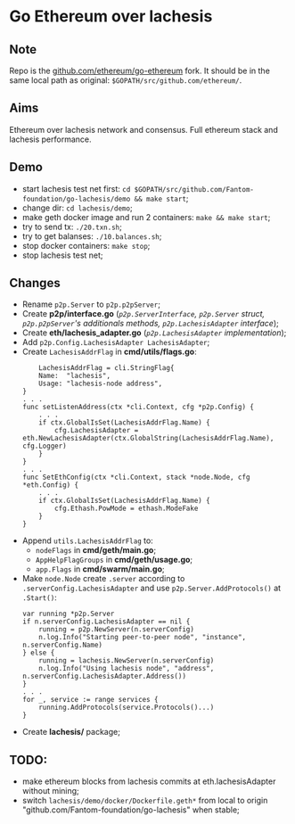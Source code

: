 # Go Ethereum over lachesis

## Note

Repo is the [github.com/ethereum/go-ethereum](https://github.com/ethereum/go-ethereum) fork.
It should be in the same local path as original: `$GOPATH/src/github.com/ethereum/`.


## Aims

Ethereum over lachesis network and consensus.
Full ethereum stack and lachesis performance.


## Demo

* start lachesis test net first: `cd $GOPATH/src/github.com/Fantom-foundation/go-lachesis/demo && make start`;
* change dir: `cd lachesis/demo`;
* make geth docker image and run 2 containers: `make && make start`;
* try to send tx: `./20.txn.sh`;
* try to get balanses: `./10.balances.sh`;
* stop docker containers: `make stop`; 
* stop lachesis test net;


## Changes

* Rename `p2p.Server` to `p2p.p2pServer`;
* Create **p2p/interface.go** (*`p2p.ServerInterface`, `p2p.Server` struct, `p2p.p2pServer`'s additionals methods, `p2p.LachesisAdapter` interface*);
* Create **eth/lachesis_adapter.go** (*`p2p.LachesisAdapter` implementation*);
* Add `p2p.Config.LachesisAdapter LachesisAdapter`;
* Create `LachesisAddrFlag` in **cmd/utils/flags.go**:
    ```
        LachesisAddrFlag = cli.StringFlag{
		Name:  "lachesis",
		Usage: "lachesis-node address",
	}
	. . .
	func setListenAddress(ctx *cli.Context, cfg *p2p.Config) {
		. . .
		if ctx.GlobalIsSet(LachesisAddrFlag.Name) {
			cfg.LachesisAdapter = eth.NewLachesisAdapter(ctx.GlobalString(LachesisAddrFlag.Name), cfg.Logger)
		}
	}
	. . .
	func SetEthConfig(ctx *cli.Context, stack *node.Node, cfg *eth.Config) {
		. . .
		if ctx.GlobalIsSet(LachesisAddrFlag.Name) {
			cfg.Ethash.PowMode = ethash.ModeFake
		}
	}
    ```
* Append `utils.LachesisAddrFlag` to:
    - `nodeFlags` in **cmd/geth/main.go**;
    - `AppHelpFlagGroups` in **cmd/geth/usage.go**;
    - `app.Flags` in **cmd/swarm/main.go**;
* Make `node.Node` create `.server` according to `.serverConfig.LachesisAdapter` and use `p2p.Server.AddProtocols()` at `.Start()`:
    ```
	var running *p2p.Server
	if n.serverConfig.LachesisAdapter == nil {
		running = p2p.NewServer(n.serverConfig)
		n.log.Info("Starting peer-to-peer node", "instance", n.serverConfig.Name)
	} else {
		running = lachesis.NewServer(n.serverConfig)
		n.log.Info("Using lachesis node", "address", n.serverConfig.LachesisAdapter.Address())
	}
	. . .
	for _, service := range services {
		running.AddProtocols(service.Protocols()...)
	}
    ```
* Create **lachesis/** package;


## TODO:

* make ethereum blocks from lachesis commits at eth.lachesisAdapter without mining;
* switch `lachesis/demo/docker/Dockerfile.geth*` from local to origin "github.com/Fantom-foundation/go-lachesis" when stable;
